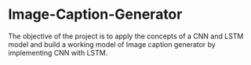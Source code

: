 # Image-Caption-Generator
The objective of the project is to apply the concepts of a CNN and LSTM model and build a working model of Image caption generator by implementing CNN with LSTM.
